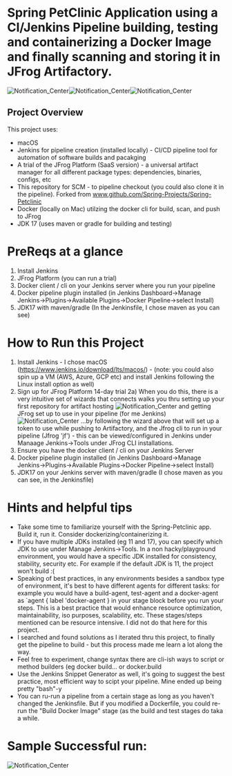 # Spring PetClinic Application using a CI/Jenkins Pipeline building, testing and containerizing a Docker Image and finally scanning and storing it in JFrog Artifactory.
![Notification_Center](https://github.com/hesterch/spring-petclinic/assets/92892352/747d4858-9192-48e8-8e7e-c65c80485cb5)![Notification_Center](https://github.com/hesterch/spring-petclinic/assets/92892352/74c696d6-bddd-4daa-9595-285cb5bb7de5)![Notification_Center](https://github.com/hesterch/spring-petclinic/assets/92892352/79aac805-dee6-4ba8-a68b-80378eeaae89)


## Project Overview
This project uses:
- macOS
- Jenkins for pipeline creation (installed locally) - CI/CD pipeline tool for automation of software builds and pacakging
- A trial of the JFrog Platform (SaaS version) - a universal artifact manager for all different package types:  dependencies, binaries, configs, etc
- This repository for SCM - to pipeline checkout (you could also clone it in the pipeline).  Forked from www.github.com/Spring-Projects/Spring-Petclinic
- Docker (locally on Mac) utilzing the docker cli for build, scan, and push to JFrog
- JDK 17 (uses maven or gradle for building and testing)

# PreReqs at a glance
1) Install Jenkins
3) JFrog Platform (you can run a trial)
4) Docker client / cli on your Jenkins server where you run your pipeline
5) Docker pipeline plugin installed (in Jenkins Dashboard->Manage Jenkins->Plugins->Available Plugins->Docker Pipeline->select Install)
6) JDK17 with maven/gradle (In the Jenkinsfile, I chose maven as you can see)

# How to Run this Project
1) Install Jenkins - I chose macOS (https://www.jenkins.io/download/lts/macos/) - (note: you could also spin up a VM (AWS, Azure, GCP etc)  and install Jenkins following the Linux install option as well)
2) Sign up for JFrog Platform 14-day trial
2a) When you do this, there is a very intuitive set of wizards that connects walks you thru setting up your first repository for artifact hosting 
![Notification_Center](https://github.com/hesterch/spring-petclinic/assets/92892352/78737697-efbf-4495-9919-d2e7e0736cf6)
and getting JFrog set up to use in your pipeline (for me Jenkins)
![Notification_Center](https://github.com/hesterch/spring-petclinic/assets/92892352/e43367d6-d637-43eb-8128-cf455d8dc27c)
...by following the wizard above that will set up a token to use while pushing to Artifactory, and the Jfrog cli to run in your pipeline (Jfrog 'jf') - this can be viewed/configured in Jenkins under Manaage Jenkins->Tools under JFrog CLI installations.
3) Ensure you have the docker client / cli on your Jenkins Server
4) Docker pipeline plugin installed (in Jenkins Dashboard->Manage Jenkins->Plugins->Available Plugins->Docker Pipeline->select Install)
5) JDK17 on your Jenkins server with maven/gradle (I chose maven as you can see, in the Jenkinsfile)


# Hints and helpful tips
- Take some time to familiarize yourself with the Spring-Petclinic app.  Build it, run it.  Consider dockerizing/containerizing it.
- If you have multiple JDKs installed (eg 11 and 17), you can specify which JDK to use under Manage Jenkins->Tools.  In a non hacky/playground environment, you would have a specific JDK installed for consistency, stability, security etc.  For example if the default JDK is 11, the project won't build :(
- Speaking of best practices, in any environments besides a sandbox type of environment, it's best to have different agents for different tasks: for example you would have a build-agent, test-agent and a docker-agent as `agent { label 'docker-agent } in your stage block before you run your steps.  This is a best practice that would enhance resource optimization, maintainability, iso purposes, scalability, etc.  These stages/steps mentioned can be resource intensive.  I did not do that here for this project.
- I searched and found solutions as I iterated thru this project, to finally get the pipeline to build - but this process made me learn a lot along the way.
- Feel free to experiment, change syntax there are cli-ish ways to script or method builders (eg docker build... or docker.build
- Use the Jenkins Snippet Generator as well, it's going to suggest the best practice, most efficient way to scipt your pipeline.  Mine ended up being pretty "bash"-y
- You can ru-run a pipeline from a certain stage as long as you haven't changed the Jenkinsfile.  But if you modified a Dockerfile, you could re-run the "Build Docker Image" stage (as the build and test stages do taka a while.

# Sample Successful run:
![Notification_Center](https://github.com/hesterch/spring-petclinic/assets/92892352/338d8545-475a-449f-9e03-4dcafffa7ed1)





